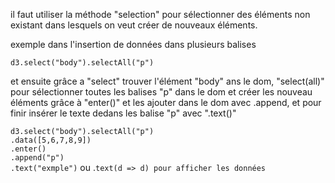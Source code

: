 il faut utiliser la méthode "selection"  pour sélectionner des éléments non existant dans lesquels on veut créer de nouveaux éléments.

exemple dans l'insertion de données dans plusieurs balises <p>

`d3.select("body").selectAll("p")`

et ensuite grâce a "select" trouver l'élément "body" ans le dom, "select(all)" pour sélectionner toutes les balises "p" dans le dom et créer les nouveau éléments grâce à "enter()" et les ajouter dans le dom avec .append, et pour finir insérer le texte dedans les balise "p" avec ".text()"

`d3.select("body").selectAll("p")`\
`.data([5,6,7,8,9])`\
`.enter()`\
`.append("p")`\
`.text("exmple")` ou .`text(d => d) pour afficher les données`

